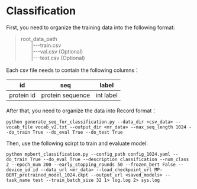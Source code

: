 # Classification

First, you need to organize the training data into the following format:

> root_data_path <br>
&emsp;&emsp;|---train.csv <br>
&emsp;&emsp;|---val.csv (Optional) <br>
&emsp;&emsp;|---test.csv (Optional) <br>

Each csv file needs to contain the following columns：

| id | seq | label |
| :--: 	| :--: | :--:	 |
| protein id | protein sequence | int label |


After that, you need to organize the data into Record format：
```
python generate_seq_for_classification.py --data_dir <csv_data> --vocab_file vocab_v2.txt --output_dir <mr_data> --max_seq_length 1024 --do_train True --do_eval True --do_test True
```

Then, use the following scirpt to train and evaluate model:
```
python mpbert_classification.py --config_path config_1024.yaml --do_train True --do_eval True --description classification --num_class 2 --epoch_num 200 --early_stopping_rounds 50 --frozen_bert False --device_id id --data_url <mr_data> --load_checkpoint_url MP-BERT_pretrained_model_1024.ckpt --output_url <saved_models> --task_name test --train_batch_size 32 1> log.log 2> sys.log
```


